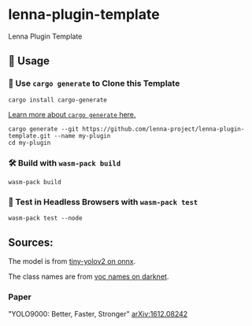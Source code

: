 # lenna-plugin-template
Lenna Plugin Template

## 🚴 Usage

### 🐑 Use `cargo generate` to Clone this Template

```
cargo install cargo-generate
```

[Learn more about `cargo generate` here.](https://github.com/ashleygwilliams/cargo-generate)

```
cargo generate --git https://github.com/lenna-project/lenna-plugin-template.git --name my-plugin
cd my-plugin
```

### 🛠️ Build with `wasm-pack build`

```
wasm-pack build
```

### 🔬 Test in Headless Browsers with `wasm-pack test`

```
wasm-pack test --node
```

## Sources:

The model is from [tiny-yolov2 on onnx](https://github.com/onnx/models/tree/master/vision/object_detection_segmentation/tiny-yolov2).

The class names are from [voc names on darknet](https://github.com/pjreddie/darknet/blob/master/data/voc.names).

### Paper
"YOLO9000: Better, Faster, Stronger" [arXiv:1612.08242](https://arxiv.org/pdf/1612.08242.pdf)
